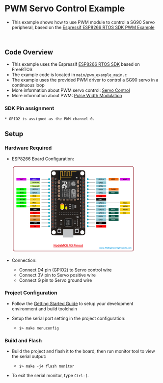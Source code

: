 # PWM Servo Control Example  

* This example shows how to use PWM module to control a SG90 Servo peripheral, based on the [Espressif ESP8266 RTOS SDK PWM Example](https://github.com/espressif/ESP8266_RTOS_SDK/tree/master/examples/peripherals/pwm)

<br/>

## Code Overview
* This example uses the Espressif [ESP8266 RTOS SDK](https://github.com/espressif/ESP8266_RTOS_SDK) based on FreeRTOS
* The example code is located in `main/pwm_example_main.c`
* The example uses the provided PWM driver to control a SG90 servo in a continuous loop
* More information about PWM servo control: [Servo Control](https://en.wikipedia.org/wiki/Servo_control)
* More information about PWM: [Pulse Width Modulation](https://en.wikipedia.org/wiki/Pulse-width_modulation) 

### SDK Pin assignment  
    * GPIO2 is assigned as the PWM channel 0. 

## Setup 

### Hardware Required  
* ESP8266 Board Configuration:

  <img src="resources/NodeMCUBoardConfiguration.png" alt="ESP8266 NodeMCU Board" width="400"/>

* Connection:  
  * Connect D4 pin (GPIO2) to Servo control wire
  * Connect 3V pin to Servo positive wire
  * Connect G pin to Servo ground wire 

### Project Configuration
* Follow the [Getting Started Guide](https://docs.espressif.com/projects/esp8266-rtos-sdk/en/latest/get-started/index.html) to setup your development environment and build toolchain

* Setup the serial port setting in the project configuration:

  * ``` $> make menuconfig ```


### Build and Flash  

* Build the project and flash it to the board, then run monitor tool to view the serial output:

  * ``` $> make -j4 flash monitor ```

* To exit the serial monitor, type ``Ctrl-]``.


